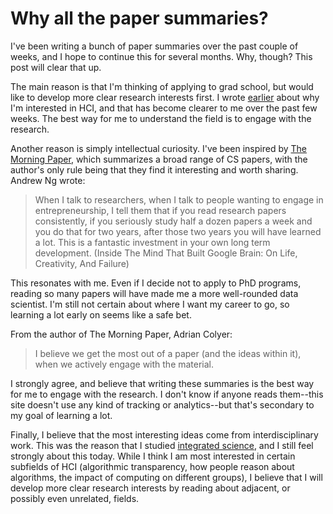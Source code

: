<!-- date: 2019-11-27 -->
# Why all the paper summaries?

I've been writing a bunch of paper summaries over the past couple of weeks, and I hope to continue this for several months. Why, though? This post will clear that up.

The main reason is that I'm thinking of applying to grad school, but would like to develop more clear research interests first. I wrote [earlier](hci_directions.md) about why I'm interested in HCI, and that has become clearer to me over the past few weeks. The best way for me to understand the field is to engage with the research.

Another reason is simply intellectual curiosity. I've been inspired by [The Morning Paper](https://blog.acolyer.org/about/), which summarizes a broad range of CS papers, with the author's only rule being that they find it interesting and worth sharing. Andrew Ng wrote:

> When I talk to researchers, when I talk to people wanting to engage in entrepreneurship, I tell them that if you read research papers consistently, if you seriously study half a dozen papers a week and you do that for two years, after those two years you will have learned a lot. This is a fantastic investment in your own long term development. (Inside The Mind That Built Google Brain: On Life, Creativity, And Failure)

This resonates with me. Even if I decide not to apply to PhD programs, reading so many papers will have made me a more well-rounded data scientist. I'm still not certain about where I want my career to go, so learning a lot early on seems like a safe bet.

From the author of The Morning Paper, Adrian Colyer:

> I believe we get the most out of a paper (and the ideas within it), when we actively engage with the material.

I strongly agree, and believe that writing these summaries is the best way for me to engage with the research. I don't know if anyone reads them--this site doesn't use any kind of tracking or analytics--but that's secondary to my goal of learning a lot.

Finally, I believe that the most interesting ideas come from interdisciplinary work. This was the reason that I studied [integrated science](https://www.isp.northwestern.edu/), and I still feel strongly about this today. While I think I am most interested in certain subfields of HCI (algorithmic transparency, how people reason about algorithms, the impact of computing on different groups), I believe that I will develop more clear research interests by reading about adjacent, or possibly even unrelated, fields.